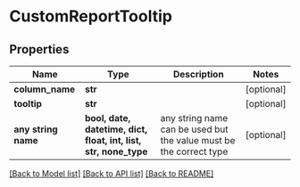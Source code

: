 # CustomReportTooltip


## Properties
Name | Type | Description | Notes
------------ | ------------- | ------------- | -------------
**column_name** | **str** |  | [optional] 
**tooltip** | **str** |  | [optional] 
**any string name** | **bool, date, datetime, dict, float, int, list, str, none_type** | any string name can be used but the value must be the correct type | [optional]

[[Back to Model list]](../README.md#documentation-for-models) [[Back to API list]](../README.md#documentation-for-api-endpoints) [[Back to README]](../README.md)


